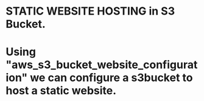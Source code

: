 # STATIC WEBSITE HOSTING in S3 Bucket.

# Using "aws_s3_bucket_website_configuration" we can configure a s3bucket to host a static website.

